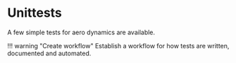 # Unittests

A few simple tests for aero dynamics are available.


!!! warning "Create workflow"
    Establish a workflow for how tests are written, documented and automated.
    
    